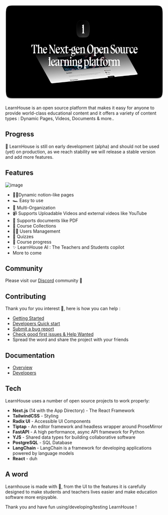 <p align="center">
  <a href="https://learnhouse.app">
    <img src=".github/images/readme.png" height="300">
  </a>
</p>

LearnHouse is an open source platform that makes it easy for anyone to provide world-class educational content and it offers a variety of content types : Dynamic Pages, Videos, Documents & more..

## Progress

🚧 LearnHouse is still on early development (alpha) and should not be used (yet) on production, as we reach stability we will release a stable version and add more features.

## Features

![image](https://docs.learnhouse.app/img/pages/features.png)

- 📄✨Dynamic notion-like pages
- 🏎️ Easy to use
- 👥 Multi-Organization
- 📹 Supports Uploadable Videos and external videos like YouTube
- 📄 Supports documents like PDF
- 🍱 Course Collections
- 👨‍🎓 Users Management
- 🙋 Quizzes
- 👟 Course progress
- ✨ LearnHouse AI : The Teachers and Students copilot
- More to come

## Community

Please visit our [Discord](https://discord.gg/CMyZjjYZ6x) community 👋

## Contributing

Thank you for you interest 💖, here is how you can help :

- [Getting Started](/CONTRIBUTING.md)
- [Developers Quick start](https://docs.learnhouse.app/setup-dev-environment)
- [Submit a bug report](https://github.com/learnhouse/learnhouse/issues/new?assignees=&labels=bug%2Ctriage&projects=&template=bug.yml&title=%5BBug%5D%3A+)
- [Check good first issues & Help Wanted](https://github.com/learnhouse/learnhouse/issues?q=is%3Aopen+is%3Aissue+label%3A%22good+first+issue%22+label%3A%22help+wanted%22)
- Spread the word and share the project with your friends

## Documentation

- [Overview](https://docs.learnhouse.app)
- [Developers](https://docs.learnhouse.app/setup-dev-environment)

## Tech

LearnHouse uses a number of open source projects to work properly:

- **Next.js** (14 with the App Directory) - The React Framework
- **TailwindCSS** - Styling
- **Radix UI** - Accessible UI Components
- **Tiptap** - An editor framework and headless wrapper around ProseMirror
- **FastAPI** - A high performance, async API framework for Python
- **YJS** - Shared data types for building collaborative software
- **PostgreSQL** - SQL Database
- **LangChain** - LangChain is a framework for developing applications powered by language models
- **React** - duh

## A word

Learnhouse is made with 💜, from the UI to the features it is carefully designed to make students and teachers lives easier and make education software more enjoyable.

Thank you and have fun using/developing/testing LearnHouse !

